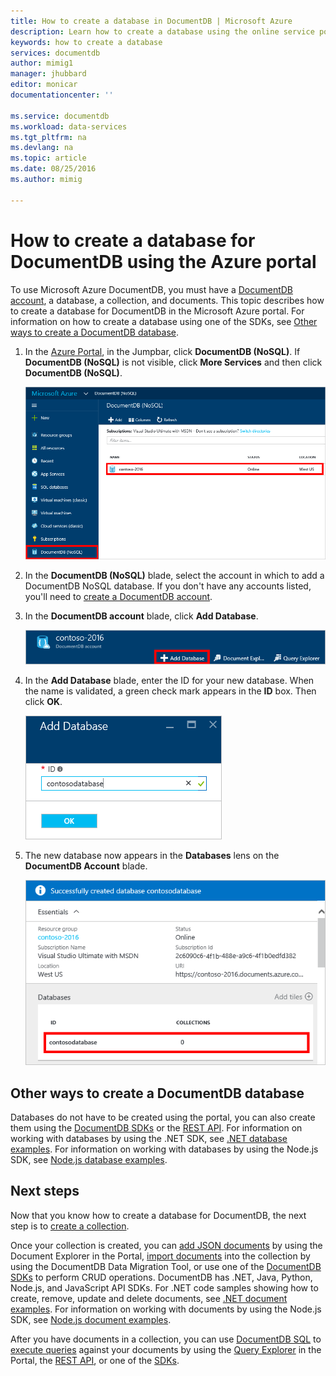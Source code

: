 ```yaml
---
title: How to create a database in DocumentDB | Microsoft Azure
description: Learn how to create a database using the online service portal for Azure DocumentDB, your blazing fast, global-scale NoSQL database.
keywords: how to create a database
services: documentdb
author: mimig1
manager: jhubbard
editor: monicar
documentationcenter: ''

ms.service: documentdb
ms.workload: data-services
ms.tgt_pltfrm: na
ms.devlang: na
ms.topic: article
ms.date: 08/25/2016
ms.author: mimig

---
```

# How to create a database for DocumentDB using the Azure portal
To use Microsoft Azure DocumentDB, you must have a [DocumentDB account](documentdb-create-account.md), a database, a collection, and documents.  This topic describes how to create a database for DocumentDB in the Microsoft Azure portal. For information on how to create a database using one of the SDKs, see [Other ways to create a DocumentDB database](#other-ways-to-create-a-documentdb-database).

1. In the [Azure Portal](https://portal.azure.com/), in the Jumpbar, click **DocumentDB (NoSQL)**. If **DocumentDB (NoSQL)** is not visible, click **More Services** and then click **DocumentDB (NoSQL)**.

    ![Screen shot showing how to create a database, highlighting DocumentDB Accounts on the Browse blade, and a DocumentDB account on the DocumentDB Accounts blade](./media/documentdb-create-database/docdb-database-creation-1-2.png)

1. In the **DocumentDB (NoSQL)** blade, select the account in which to add a DocumentDB NoSQL database. If you don't have any accounts listed, you'll need to [create a DocumentDB account](documentdb-create-account.md).
2. In the **DocumentDB account** blade, click **Add Database**.
   
    ![Screen shot showing how to create a database, highlighting the Add Database button, the ID box, and the OK button](./media/documentdb-create-database/docdb-database-creation-3-5.png)
3. In the **Add Database** blade, enter the ID for your new database. When the name is validated, a green check mark appears in the **ID** box. Then click **OK**.
   
    ![Screen shot showing how to create a database, highlighting the Add Database button, the ID box, and the OK button](./media/documentdb-create-database/docdb-database-creation-4.png)
4. The new database now appears in the **Databases** lens on the **DocumentDB Account** blade.
   
    ![Screen shot of the new database in the DocumentDB Account blade](./media/documentdb-create-database/docdb-database-creation-6.png)

## Other ways to create a DocumentDB database
Databases do not have to be created using the portal, you can also create them using the [DocumentDB SDKs](documentdb-sdk-dotnet.md) or the [REST API](https://msdn.microsoft.com/library/mt489072.aspx). For information on working with databases by using the .NET SDK, see [.NET database examples](documentdb-dotnet-samples.md#database-examples). For information on working with databases by using the Node.js SDK, see [Node.js database examples](documentdb-nodejs-samples.md#database-examples). 

## Next steps
Now that you know how to create a database for DocumentDB, the next step is to [create a collection](documentdb-create-collection.md).

Once your collection is created, you can [add JSON documents](documentdb-view-json-document-explorer.md) by using the Document Explorer in the Portal, [import documents](documentdb-import-data.md) into the collection by using the DocumentDB Data Migration Tool, or use one of the [DocumentDB SDKs](documentdb-sdk-dotnet.md) to perform CRUD operations. DocumentDB has .NET, Java, Python, Node.js, and JavaScript API SDKs. For .NET code samples showing how to create, remove, update and delete documents, see [.NET document examples](documentdb-dotnet-samples.md#document-examples). For information on working with documents by using the Node.js SDK, see [Node.js document examples](documentdb-nodejs-samples.md#document-examples). 

After you have documents in a collection, you can use [DocumentDB SQL](documentdb-sql-query.md) to [execute queries](documentdb-sql-query.md#executing-sql-queries) against your documents by using the [Query Explorer](documentdb-query-collections-query-explorer.md) in the Portal, the [REST API](https://msdn.microsoft.com/library/azure/dn781481.aspx), or one of the [SDKs](documentdb-sdk-dotnet.md). 

